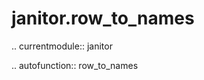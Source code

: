﻿janitor.row\_to\_names
======================

.. currentmodule:: janitor

.. autofunction:: row_to_names
